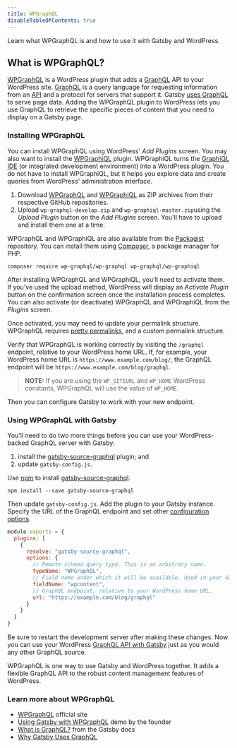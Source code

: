 ```yaml
---
title: WPGraphQL
disableTableOfContents: true
---
```


Learn what WPGraphQL is and how to use it with Gatsby and WordPress.

## What is WPGraphQL?

[WPGraphQL](https://www.wpgraphql.com/) is a WordPress plugin that adds a [GraphQL](/docs/graphql/) API to your WordPress site. [GraphQL](/docs/glossary/graphql/) is a query language for requesting information from an [API](/docs/glossary#api) and a protocol for servers that support it. Gatsby [uses GraphQL](/docs/why-gatsby-uses-graphql/) to serve page data. Adding the WPGraphQL plugin to WordPress lets you use GraphQL to retrieve the specific pieces of content that you need to display on a Gatsby page.

### Installing WPGraphQL

You can install WPGraphQL using WordPress' _Add Plugins_ screen. You may also want to install the [WPGraphiQL](https://github.com/wp-graphql/wp-graphiql) plugin. WPGraphiQL turns the [GraphiQL IDE](/docs/running-queries-with-graphiql/) (or integrated development environment) into a WordPress plugin. You do not have to install WPGraphiQL, but it helps you explore data and create queries from WordPress' administration interface.

1. Download [WPGraphQL](https://github.com/wp-graphql/wp-graphql) and [WPGraphiQL](https://github.com/wp-graphql/wp-graphiql) as ZIP archives from their respective GitHub repositories.
2. Upload `wp-graphql-develop.zip` and `wp-graphiql-master.zip`using the _Upload Plugin_ button on the _Add Plugins_ screen. You'll have to upload and install them one at a time.

WPGraphQL and WPGraphiQL are also available from the [Packagist](https://packagist.org/) repository. You can install them using [Composer](https://getcomposer.org/), a package manager for PHP.

```shell
composer require wp-graphql/wp-graphql wp-graphql/wp-graphiql
```

After installing WPGraphQL and WPGraphiQL, you'll need to activate them. If you've used the upload method, WordPress will display an _Activate Plugin_ button on the confirmation screen once the installation process completes. You can also activate (or deactivate) WPGraphQL and WPGraphiQL from the _Plugins_ screen.

Once activated, you may need to update your permalink structure. WPGraphQL requires [pretty permalinks](https://wordpress.org/support/article/using-permalinks/#mod_rewrite-pretty-permalinks), and a custom permalink structure.

Verify that WPGraphQL is working correctly by visiting the `/graphql` endpoint, relative to your WordPress home URL. If, for example, your WordPress home URL is `https://www.example.com/blog/`, the GraphQL endpoint will be `https://www.example.com/blog/graphql`.

> **NOTE:** If you are using the `WP_SITEURL` and `WP_HOME` WordPress constants, WPGraphQL will use the value of `WP_HOME`.

Then you can configure Gatsby to work with your new endpoint.

### Using WPGraphQL with Gatsby

You'll need to do two more things before you can use your WordPress-backed GraphQL server with Gatsby:

1. install the [gatsby-source-graphql](/docs/third-party-graphql/) plugin; and
2. update `gatsby-config.js`.

Use [npm](/docs/glossary#npm) to install [gatsby-source-graphql](/docs/third-party-graphql/).

```shell
npm install --save gatsby-source-graphql
```

Then update `gatsby-config.js`. Add the plugin to your Gatsby instance. Specify the URL of the GraphQL endpoint and set other [configuration options](/packages/gatsby-source-graphql/).

```javascript
module.exports = {
  plugins: [
    {
      resolve: "gatsby-source-graphql",
      options: {
        // Remote schema query type. This is an arbitrary name.
        typeName: "WPGraphQL",
        // Field name under which it will be available. Used in your Gatsby query. This is also an arbitrary name.
        fieldName: "wpcontent",
        // GraphQL endpoint, relative to your WordPress home URL.
        url: "https://example.com/blog/graphql"
      }
    }
  ]
}
```

Be sure to restart the development server after making these changes. Now you can use your WordPress [GraphQL API with Gatsby](/docs/graphql/) just as you would any other GraphQL source.

WPGraphQL is one way to use Gatsby and WordPress together. It adds a flexible GraphQL API to the robust content management features of WordPress.

### Learn more about WPGraphQL

- [WPGraphQL](https://www.wpgraphql.com/) official site
- [Using Gatsby with WPGraphQL](https://www.youtube.com/watch?v=DH7I1xRrbxs) demo by the founder
- [What is GraphQL?](/docs/glossary/graphql/) from the Gatsby docs
- [Why Gatsby Uses GraphQL](/docs/why-gatsby-uses-graphql/)
